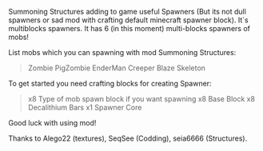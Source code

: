 Summoning Structures adding to game useful Spawners (But its not dull spawners or sad mod with crafting default minecraft spawner block).  It`s multiblocks spawners. It has 6 (in this moment) multi-blocks spawners of mobs!


List mobs which you can spawning with mod Summoning Structures:
> Zombie
> PigZombie
> EnderMan
> Creeper
> Blaze
> Skeleton

To get started you need crafting blocks for creating Spawner:
> x8 Type of mob spawn block if you want spawning 
> x8 Base Block
> x8 Decalithium Bars
> x1 Spawner Core

 

Good luck with using mod!


Thanks to Alego22 (textures), SeqSee (Codding), seia6666 (Structures).
